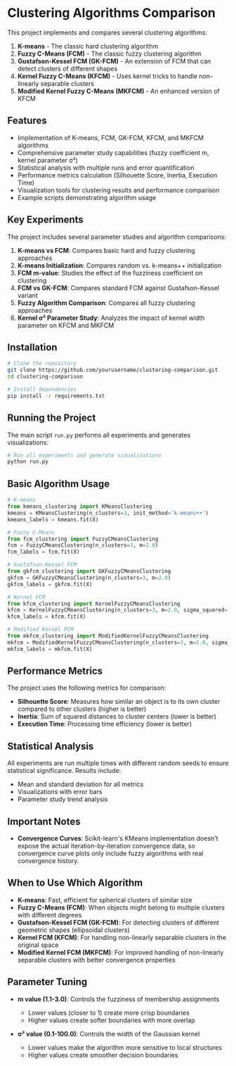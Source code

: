 # Clustering Algorithms Comparison

This project implements and compares several clustering algorithms:
1. **K-means** - The classic hard clustering algorithm
2. **Fuzzy C-Means (FCM)** - The classic fuzzy clustering algorithm
3. **Gustafson-Kessel FCM (GK-FCM)** - An extension of FCM that can detect clusters of different shapes
4. **Kernel Fuzzy C-Means (KFCM)** - Uses kernel tricks to handle non-linearly separable clusters
5. **Modified Kernel Fuzzy C-Means (MKFCM)** - An enhanced version of KFCM

## Features

- Implementation of K-means, FCM, GK-FCM, KFCM, and MKFCM algorithms
- Comprehensive parameter study capabilities (fuzzy coefficient m, kernel parameter σ²)
- Statistical analysis with multiple runs and error quantification
- Performance metrics calculation (Silhouette Score, Inertia, Execution Time)
- Visualization tools for clustering results and performance comparison
- Example scripts demonstrating algorithm usage

## Key Experiments

The project includes several parameter studies and algorithm comparisons:

1. **K-means vs FCM**: Compares basic hard and fuzzy clustering approaches
2. **K-means Initialization**: Compares random vs. k-means++ initialization
3. **FCM m-value**: Studies the effect of the fuzziness coefficient on clustering
4. **FCM vs GK-FCM**: Compares standard FCM against Gustafson-Kessel variant 
5. **Fuzzy Algorithm Comparison**: Compares all fuzzy clustering approaches
6. **Kernel σ² Parameter Study**: Analyzes the impact of kernel width parameter on KFCM and MKFCM

## Installation

```bash
# Clone the repository
git clone https://github.com/yourusername/clustering-comparison.git
cd clustering-comparison

# Install dependencies
pip install -r requirements.txt
```

## Running the Project

The main script `run.py` performs all experiments and generates visualizations:

```bash
# Run all experiments and generate visualizations
python run.py
```

## Basic Algorithm Usage

```python
# K-means
from kmeans_clustering import KMeansClustering
kmeans = KMeansClustering(n_clusters=3, init_method='k-means++')
kmeans_labels = kmeans.fit(X)

# Fuzzy C-Means
from fcm_clustering import FuzzyCMeansClustering
fcm = FuzzyCMeansClustering(n_clusters=3, m=2.0)
fcm_labels = fcm.fit(X)

# Gustafson-Kessel FCM
from gkfcm_clustering import GKFuzzyCMeansClustering
gkfcm = GKFuzzyCMeansClustering(n_clusters=3, m=2.0)
gkfcm_labels = gkfcm.fit(X)

# Kernel FCM
from kfcm_clustering import KernelFuzzyCMeansClustering
kfcm = KernelFuzzyCMeansClustering(n_clusters=3, m=2.0, sigma_squared=10.0)
kfcm_labels = kfcm.fit(X)

# Modified Kernel FCM
from mkfcm_clustering import ModifiedKernelFuzzyCMeansClustering
mkfcm = ModifiedKernelFuzzyCMeansClustering(n_clusters=3, m=2.0, sigma_squared=10.0)
mkfcm_labels = mkfcm.fit(X)
```

## Performance Metrics

The project uses the following metrics for comparison:

- **Silhouette Score**: Measures how similar an object is to its own cluster compared to other clusters (higher is better)
- **Inertia**: Sum of squared distances to cluster centers (lower is better)
- **Execution Time**: Processing time efficiency (lower is better)

## Statistical Analysis

All experiments are run multiple times with different random seeds to ensure statistical significance. Results include:
- Mean and standard deviation for all metrics
- Visualizations with error bars
- Parameter study trend analysis

## Important Notes

- **Convergence Curves**: Scikit-learn's KMeans implementation doesn't expose the actual iteration-by-iteration convergence data, so convergence curve plots only include fuzzy algorithms with real convergence history.

## When to Use Which Algorithm

- **K-means**: Fast, efficient for spherical clusters of similar size
- **Fuzzy C-Means (FCM)**: When objects might belong to multiple clusters with different degrees
- **Gustafson-Kessel FCM (GK-FCM)**: For detecting clusters of different geometric shapes (ellipsoidal clusters)
- **Kernel FCM (KFCM)**: For handling non-linearly separable clusters in the original space
- **Modified Kernel FCM (MKFCM)**: For improved handling of non-linearly separable clusters with better convergence properties

## Parameter Tuning

- **m value (1.1-3.0)**: Controls the fuzziness of membership assignments
  - Lower values (closer to 1) create more crisp boundaries
  - Higher values create softer boundaries with more overlap
  
- **σ² value (0.1-100.0)**: Controls the width of the Gaussian kernel
  - Lower values make the algorithm more sensitive to local structures
  - Higher values create smoother decision boundaries


